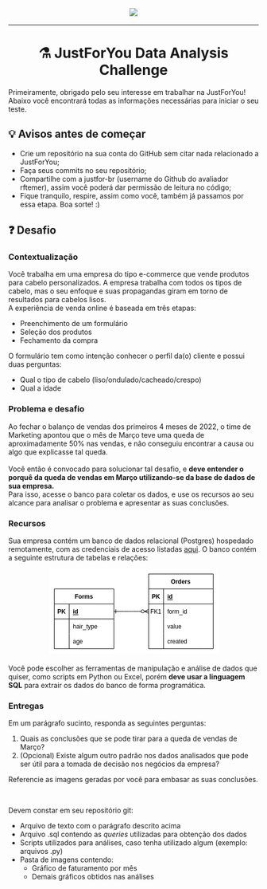 <div align="center">
  <img src="https://revobeautytech.com.br/assinaturas/logo-jfy.png">
</div>

---

<div align="center">
  <h1>⚗️ JustForYou Data Analysis Challenge</h1>
</div>


Primeiramente, obrigado pelo seu interesse em trabalhar na JustForYou! Abaixo você encontrará todas as informações necessárias para iniciar o seu teste.

## 💡 Avisos antes de começar

* Crie um repositório na sua conta do GitHub sem citar nada relacionado a JustForYou;
* Faça seus commits no seu repositório;
* Compartilhe com a justfor-br (username do Github do avaliador rftemer), assim você poderá dar permissão de leitura no código; 
* Fique tranquilo, respire, assim como você, também já passamos por essa etapa. Boa sorte! :)

## ❓ Desafio

### Contextualização
Você trabalha em uma empresa do tipo e-commerce que vende produtos para cabelo personalizados.
A empresa trabalha com todos os tipos de cabelo, mas o seu enfoque e suas propagandas giram em 
torno de resultados para cabelos lisos.
</br>
A experiência de venda online é baseada em três etapas:
</br>
<ul>
    <li> Preenchimento de um formulário </li>
    <li> Seleção dos produtos </li>
    <li> Fechamento da compra </li>
</ul>
O formulário tem como intenção conhecer o perfil da(o) cliente e possui duas perguntas:
<ul>
    <li> Qual o tipo de cabelo (liso/ondulado/cacheado/crespo) </li>
    <li> Qual a idade </li>
</ul>

### Problema e desafio
Ao fechar o balanço de vendas dos primeiros 4 meses de 2022, o time de Marketing apontou que 
o mês de Março teve uma queda de aproximadamente 50% nas vendas, e não conseguiu encontrar
a causa ou algo que explicasse tal queda.
</br>
</br>
Você então é convocado para solucionar tal desafio, e <b>deve entender o porquê da queda 
de vendas em Março utilizando-se da base de dados de sua empresa.</b>
<br>
Para isso, acesse o banco para coletar os dados, e use os recursos ao seu alcance para
analisar o problema e apresentar as suas conclusões.

### Recursos
Sua empresa contém um banco de dados relacional (Postgres) hospedado remotamente, com as credenciais de acesso listadas [aqui](db_access.txt). O banco contém a seguinte estrutura de tabelas e relações:

<div align="center">
    <img src="images/db_uml.png">
</div>


</br>
Você pode escolher as ferramentas de manipulação e análise de dados que quiser, como scripts em Python ou Excel, porém <b>deve usar a linguagem SQL</b>
para extrair os dados do banco de forma programática.

</br>

### Entregas
Em um parágrafo sucinto, responda as seguintes perguntas:
<ol>
    <li>Quais as conclusões que se pode tirar para a queda de vendas de Março? </li>
    <li>(Opcional) Existe algum outro padrão nos dados analisados que pode ser útil para a tomada de decisão nos negócios da empresa?</li>
</ol>

Referencie as imagens geradas por você para embasar as suas conclusões.

</br>

Devem constar em seu repositório git:
<ul>
    <li>Arquivo de texto com o parágrafo descrito acima</li>
    <li>Arquivo .sql contendo as <i>queries</i> utilizadas para obtenção dos dados</li>
    <li>Scripts utilizados para análises, caso tenha utilizado algum (exemplo: arquivos .py)</li>
    <li>Pasta de imagens contendo:
        <ul>
            <li>Gráfico de faturamento por mês</li>
            <li>Demais gráficos obtidos nas análises</li>
        </ul>
    </li>
</ul>
